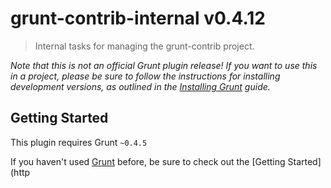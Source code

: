 # grunt-contrib-internal v0.4.12

> Internal tasks for managing the grunt-contrib project.


_Note that this is not an official Grunt plugin release! If you want to use this in a project, please be sure to follow the instructions for installing development versions, as outlined in the [Installing Grunt](http://gruntjs.com/installing-grunt) guide._


## Getting Started
This plugin requires Grunt `~0.4.5`

If you haven't used [Grunt](http://gruntjs.com/) before, be sure to check out the [Getting Started](http